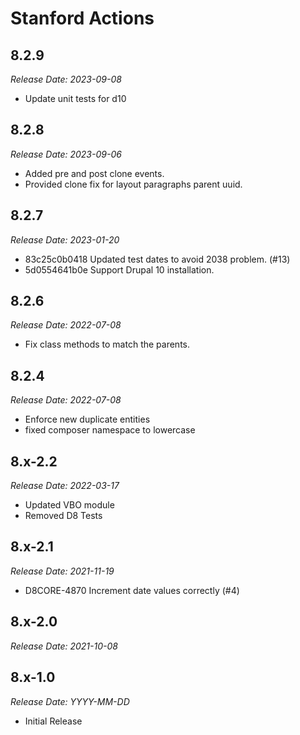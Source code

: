 # Stanford Actions

8.2.9
--------------------------------------------------------------------------------
_Release Date: 2023-09-08_

- Update unit tests for d10

8.2.8
--------------------------------------------------------------------------------
_Release Date: 2023-09-06_

- Added pre and post clone events.
- Provided clone fix for layout paragraphs parent uuid.

8.2.7
--------------------------------------------------------------------------------
_Release Date: 2023-01-20_

- 83c25c0b0418 Updated test dates to avoid 2038 problem. (#13)
- 5d0554641b0e Support Drupal 10 installation.


8.2.6
--------------------------------------------------------------------------------
_Release Date: 2022-07-08_

- Fix class methods to match the parents.


8.2.4
--------------------------------------------------------------------------------
_Release Date: 2022-07-08_

- Enforce new duplicate entities
- fixed composer namespace to lowercase


8.x-2.2
--------------------------------------------------------------------------------
_Release Date: 2022-03-17_

- Updated VBO module
- Removed D8 Tests


8.x-2.1
--------------------------------------------------------------------------------
_Release Date: 2021-11-19_

- D8CORE-4870 Increment date values correctly (#4)


8.x-2.0
--------------------------------------------------------------------------------
_Release Date: 2021-10-08_



8.x-1.0
--------------------------------------------------------------------------------
_Release Date: YYYY-MM-DD_

- Initial Release
